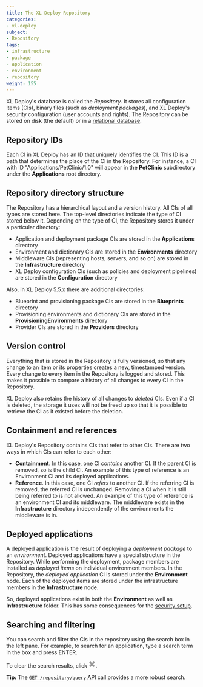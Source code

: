 ```yaml
---
title: The XL Deploy Repository
categories:
- xl-deploy
subject:
- Repository
tags:
- infrastructure
- package
- application
- environment
- repository
weight: 155
---
```


XL Deploy's database is called the _Repository_. It stores all configuration items (CIs), binary files (such as _deployment packages_), and XL Deploy's security configuration (user accounts and rights). The Repository can be stored on disk (the default) or in a [relational database](/xl-deploy/how-to/configure-the-xl-deploy-repository.html#using-a-database).

## Repository IDs

Each CI in XL Deploy has an ID that uniquely identifies the CI. This ID is a path that determines the place of the CI in the Repository. For instance, a CI with ID "Applications/PetClinic/1.0" will appear in the **PetClinic** subdirectory under the **Applications** root directory.

## Repository directory structure

The Repository has a hierarchical layout and a version history. All CIs of all types are stored here. The top-level directories indicate the type of CI stored below it. Depending on the type of CI, the Repository stores it under a particular directory:

* Application and deployment package CIs are stored in the **Applications** directory
* Environment and dictionary CIs are stored in the **Environments** directory
* Middleware CIs (representing hosts, servers, and so on) are stored in the **Infrastructure** directory
* XL Deploy configuration CIs (such as policies and deployment pipelines) are stored in the **Configuration** directory

Also, in XL Deploy 5.5.x there are additional directories:

* Blueprint and provisioning package CIs are stored in the **Blueprints** directory
* Provisioning environments and dictionary CIs are stored in the **ProvisioningEnvironments** directory
* Provider CIs are stored in the **Providers** directory

## Version control

Everything that is stored in the Repository is fully versioned, so that any change to an item or its properties creates a new, timestamped version. Every change to every item in the Repository is logged and stored. This makes it possible to compare a history of all changes to every CI in the Repository.

XL Deploy also retains the history of all changes to _deleted_ CIs. Even if a CI is deleted, the storage it uses will not be freed up so that it is possible to retrieve the CI as it existed before the deletion.

## Containment and references

XL Deploy's Repository contains CIs that refer to other CIs. There are two ways in which CIs can refer to each other:

* **Containment**. In this case, one CI _contains_ another CI. If the parent CI is removed, so is the child CI. An example of this type of reference is an Environment CI and its deployed applications.
* **Reference**. In this case, one CI _refers_ to another CI. If the referring CI is removed, the referred CI is unchanged. Removing a CI when it is still being referred to is not allowed. An example of this type of reference is an environment CI and its middleware. The middleware exists in the **Infrastructure** directory independently of the environments the middleware is in.

## Deployed applications

A deployed application is the result of deploying a _deployment package_ to an _environment_. Deployed applications have a special structure in the Repository. While performing the deployment, package members are installed as _deployed items_ on individual environment members. In the Repository, the _deployed application_ CI is stored under the **Environment** node. Each of the deployed items are stored under the infrastructure members in the **Infrastructure** node.

So, deployed applications exist in both the **Environment** as well as **Infrastructure** folder. This has some consequences for the [security setup](/xl-deploy/concept/roles-and-permissions-in-xl-deploy.html#local-permissions).

## Searching and filtering

You can search and filter the CIs in the repository using the search box in the left pane. For example, to search for an application, type a search term in the box and press ENTER.

To clear the search results, click ![Search](/images/cancel-search.png).

**Tip:** The [`GET /repository/query`](/xl-deploy/5.5.x/rest-api/com.xebialabs.deployit.engine.api.RepositoryService.html#/repository/query:GET) API call provides a more robust search.
